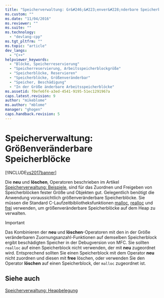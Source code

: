 ```yaml
---
title: "Speicherverwaltung: Gr&#246;&#223;enver&#228;nderbare Speicherbl&#246;cke | Microsoft Docs"
ms.custom: ""
ms.date: "11/04/2016"
ms.reviewer: ""
ms.suite: ""
ms.technology: 
  - "devlang-cpp"
ms.tgt_pltfrm: ""
ms.topic: "article"
dev_langs: 
  - "C++"
helpviewer_keywords: 
  - "Blöcke, Speicherreservierung"
  - "Speicherreservierung, Arbeitsspeicherblockgröße"
  - "Speicherblöcke, Reservieren"
  - "Speicherblöcke, Größenveränderbar"
  - "Speicher, Beschädigung"
  - "In der Größe änderbare Arbeitsspeicherblöcke"
ms.assetid: f0efe6f4-a3ed-4541-9195-51ec1291967a
caps.latest.revision: 9
author: "mikeblome"
ms.author: "mblome"
manager: "ghogen"
caps.handback.revision: 5
---
```

# Speicherverwaltung: Gr&#246;&#223;enver&#228;nderbare Speicherbl&#246;cke
[!INCLUDE[vs2017banner](../assembler/inline/includes/vs2017banner.md)]

Die **neu** und **löschen**, Operatoren beschrieben im Artikel [Speicherverwaltung: Beispiele](../mfc/memory-management-examples.md), sind für das Zuordnen und Freigeben von Speicherblöcken fester Größe und Objekten gut.  Gelegentlich benötigt die Anwendung voraussichtlich größenveränderbare Speicherblöcke.  Sie müssen die Standard C\-Laufzeitbibliotheksfunktionen [malloc](../c-runtime-library/reference/malloc.md), [realloc](../c-runtime-library/reference/realloc.md) und [frei](../c-runtime-library/reference/free.md) verwenden, um größenveränderbare Speicherblöcke auf dem Heap zu verwalten.  
  
> [!IMPORTANT]
>  Das Kombinieren der **neu** und **löschen**\-Operatoren mit den in der Größe veränderbaren Zuornungsanzahl\-Funktionen auf demselben Speicherblock ergibt beschädigten Speicher in der Debugversion von MFC.  Sie sollten `realloc` auf einen Speicherblock nicht verwenden, der mit **neu** zugeordnet wird.  Entsprechend sollten Sie einen Speicherblock mit dem Operator **neu** nicht zuordnen und diesen mit **free** löschen, oder verwenden Sie den Operator **löschen** auf einen Speicherblock, der `malloc` zugeordnet ist.  
  
## Siehe auch  
 [Speicherverwaltung: Heapbelegung](../mfc/memory-management-heap-allocation.md)